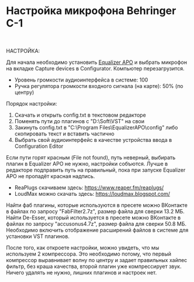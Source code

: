 # Настройка микрофона Behringer C-1

<br>

НАСТРОЙКА:

Для начала необходимо установить <a href="https://sourceforge.net/projects/equalizerapo/files/1.3/EqualizerAPO64-1.3.exe/download">Equalizer APO</a> и выбрать микрофон на вкладке Capture devices в Configurator. Компьютер перезагрузится.

* Уровень громкости аудиоинтерфейса в системе: 100<br>
* Ручка регулятора громкости входного сигнала (на карте): 50% (по центру)<br>

Порядок настройки:

1. Скачать и открыть config.txt в текстовом редакторе<br>
2. Поменять пути до плагинов с "D:\Soft\VST\" на свои<br>
3. Закинуть config.txt в "C:\Program Files\EqualizerAPO\config" либо скопировать текст и вставить частично<br>
4. Выбрать свой аудиоинтерфейс в качестве устройства ввода в Configuration Editor<br>

Если пути горят красным (File not found), путь неверный, выбирать плагин в Equalizer APO не нужно, настройки собъются. Лучше в редакторе подправить путь на правильный, пока при запуске Equalizer APO не пропадёт красная надпись.<br>

* ReaPlugs скачиваем здесь: https://www.reaper.fm/reaplugs/<br>
* LoudMax можно скачать здесь: https://loudmax.blogspot.com/<br>

Найти фаб плагины, которые используются в пресете можно ВКонтакте в файлах по запросу "FabFilter2.7z", размер файла для сверки 13.2 МБ.
Найти De-Esser, который используется в пресете можно ВКонтакте в файлах по запросу "accusonus4.7z", размер файла для сверки 50.8 МБ. Необходимо включить отображение расширений файлов в системе для установки VST плагинов.

После того, как откроете настройки, можно увидеть, что мы используем 2 компрессора. Это необходимо потому, что первый компрессор выравнивает волну по центру и задает правильных хайпес фильтр, без краша качества, второй плагин уже компрессирует звук. Ничего удалять не нужно, лишних плагинов и настроек нет.
